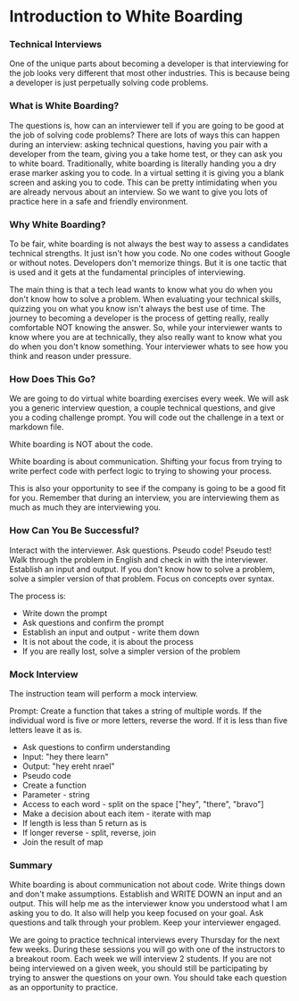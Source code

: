 # Introduction to White Boarding

### Technical Interviews

One of the unique parts about becoming a developer is that interviewing for the job looks very different that most other industries. This is because being a developer is just perpetually solving code problems.

### What is White Boarding?

The questions is, how can an interviewer tell if you are going to be good at the job of solving code problems?
There are lots of ways this can happen during an interview: asking technical questions, having you pair with a developer from the team, giving you a take home test, or they can ask you to white board. Traditionally, white boarding is literally handing you a dry erase marker asking you to code. In a virtual setting it is giving you a blank screen and asking you to code. This can be pretty intimidating when you are already nervous about an interview. So we want to give you lots of practice here in a safe and friendly environment.

### Why White Boarding?

To be fair, white boarding is not always the best way to assess a candidates technical strengths. It just isn't how you code. No one codes without Google or without notes. Developers don't memorize things. But it is one tactic that is used and it gets at the fundamental principles of interviewing.

The main thing is that a tech lead wants to know what you do when you don't know how to solve a problem. When evaluating your technical skills, quizzing you on what you know isn't always the best use of time. The journey to becoming a developer is the process of getting really, really comfortable NOT knowing the answer. So, while your interviewer wants to know where you are at technically, they also really want to know what you do when you don't know something. Your interviewer whats to see how you think and reason under pressure.

### How Does This Go?

We are going to do virtual white boarding exercises every week. We will ask you a generic interview question, a couple technical questions, and give you a coding challenge prompt. You will code out the challenge in a text or markdown file.

White boarding is NOT about the code.

White boarding is about communication.
Shifting your focus from trying to write perfect code with perfect logic to trying to showing your process.

This is also your opportunity to see if the company is going to be a good fit for you. Remember that during an interview, you are interviewing them as much as much they are interviewing you.

### How Can You Be Successful?

Interact with the interviewer. Ask questions. Pseudo code! Pseudo test! Walk through the problem in English and check in with the interviewer. Establish an input and output. If you don't know how to solve a problem, solve a simpler version of that problem. Focus on concepts over syntax.

The process is:

- Write down the prompt
- Ask questions and confirm the prompt
- Establish an input and output - write them down
- It is not about the code, it is about the process
- If you are really lost, solve a simpler version of the problem

### Mock Interview

The instruction team will perform a mock interview.

Prompt: Create a function that takes a string of multiple words. If the individual word is five or more letters, reverse the word. If it is less than five letters leave it as is.

- Ask questions to confirm understanding
- Input: "hey there learn"
- Output: "hey ereht nrael"
- Pseudo code
- Create a function
- Parameter - string
- Access to each word - split on the space ["hey", "there", "bravo"]
- Make a decision about each item - iterate with map
- If length is less than 5 return as is
- If longer reverse - split, reverse, join
- Join the result of map

### Summary

White boarding is about communication not about code. Write things down and don't make assumptions. Establish and WRITE DOWN an input and an output. This will help me as the interviewer know you understood what I am asking you to do. It also will help you keep focused on your goal.
Ask questions and talk through your problem. Keep your interviewer engaged.

We are going to practice technical interviews every Thursday for the next few weeks. During these sessions you will go with one of the instructors to a breakout room. Each week we will interview 2 students. If you are not being interviewed on a given week, you should still be participating by trying to answer the questions on your own. You should take each question as an opportunity to practice.
